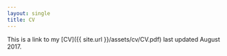 ```yaml
---
layout: single
title: CV
---
```


This is a link to my [CV]({{ site.url }}/assets/cv/CV.pdf) last updated August 2017.
